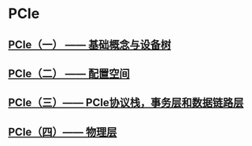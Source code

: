 # PCIe

## [PCIe（一） —— 基础概念与设备树](https://r12f.com/posts/pcie-1-basics/#PCIe%E6%80%BB%E4%BD%93%E6%A1%86%E5%9B%BE)

## [PCIe（二） —— 配置空间](https://r12f.com/posts/pcie-2-config/)

## [PCIe（三）—— PCIe协议栈，事务层和数据链路层](https://r12f.com/posts/pcie-3-tl-dll/)

## [PCIe（四）—— 物理层](https://r12f.com/posts/pcie-4-phy/)
